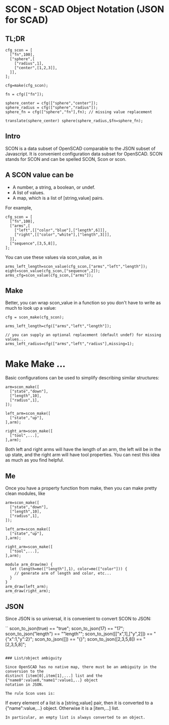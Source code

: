 # SCON - SCAD Object Notation (JSON for SCAD)

## TL;DR

```
cfg_scon = [
  ["fn",100],
  ["sphere",[
    ["radius",1],
    ["center",[1,2,3]],
  ]],
];

cfg=make(cfg_scon);

fn = cfg(["fn"]);

sphere_center = cfg(["sphere","center"]);
sphere_radius = cfg(["sphere","radius"]);
sphere_fn = cfg(["sphere","fn"],fn); // missing value replacement

translate(sphere_center) sphere(sphere_radius,$fn=sphere_fn);
```

## Intro

SCON is a data subset of OpenSCAD comparable to the JSON subset of Javascript.
It is convenient configuration data subset for OpenSCAD.  SCON stands for SCON and can be spelled SCON, Scon or scon.

## A SCON value can be

* A number, a string, a boolean, or undef.
* A list of values.
* A map, which is a list of [string,value] pairs.

For example,
```
cfg_scon = [
  ["fn",100],
  ["arms",[
    ["left",[["color","blue"],["length",6]]],
    ["right",[["color","white"],["length",3]]],
  ]],
  ["sequence",[3,5,8]],
];
```

You can use these values via scon_value, as in
```
arms_left_length=scon_value(cfg_scon,["arms","left","length"]);
eight=scon_value(cfg_scon,["sequence",2]);
arms_cfg=scon_value(cfg_scon,["arms"]);
```

## Make

Better, you can wrap scon_value in a function so you don't have to write as much to look up a value:
```
cfg = scon_make(cfg_scon);

arms_left_length=cfg(["arms","left","length"]);

// you can supply an optional replacement (default undef) for missing values...
arms_left_radius=cfg(["arms","left","radius"],missing=1);
```

# Make Make ...

Basic configurations can be used to simplify describing similar structures:

```
arm=scon_make([
  ["state","down"],
  ["length",10],
  ["radius",1],
]);

left_arm=scon_make([
  ["state","up"],
],arm);

right_arm=scon_make([
  ["tool",...],
],arm);
```
Both left and right arms will have the length of an arm, the left will be in the up state, and the right arm will have tool properties.  You can nest this idea as much as you find helpful.

## Me

Once you have a property function from make, then you can make pretty clean modules, like

```
arm=scon_make([
  ["state","down"],
  ["length",10],
  ["radius",1],
]);

left_arm=scon_make([
  ["state","up"],
],arm);

right_arm=scon_make([
  ["tool",...],
],arm);

module arm_draw(me) {
  let (length=me(["length"],1), color=me(["color"])) {
    // generate arm of length and color, etc...
  }
}
arm_draw(left_arm);
arm_draw(right_arm);
```

## JSON

Since JSON is so universal, it is convenient to convert SCON to JSON:

``
scon_to_json(true) == "true";
scon_to_json(17) == "17";
scon_to_json("length") == "\"length\"";
scon_to_json([["x",1],["y",2]]) == "{\"x\":1,\"y\":2}";
scon_to_json([]) == "{}";
scon_to_json([2,3,5,8]) == "[2,3,5,8]";
```

### List/object ambiguity

Since OpenSCAD has no native map, there must be an ambiguity in the conversion to the
distinct [item[0],item[1],...] list and the {"name0":value0,"name1":value1,..} object
notation in JSON.

The rule Scon uses is:
```
If every element of a list is a [string,value] pair, then it is converted
to a {"name":value,...} object.  Otherwise it is a [item,...] list.
```
In particular, an empty list is always converted to an object.
